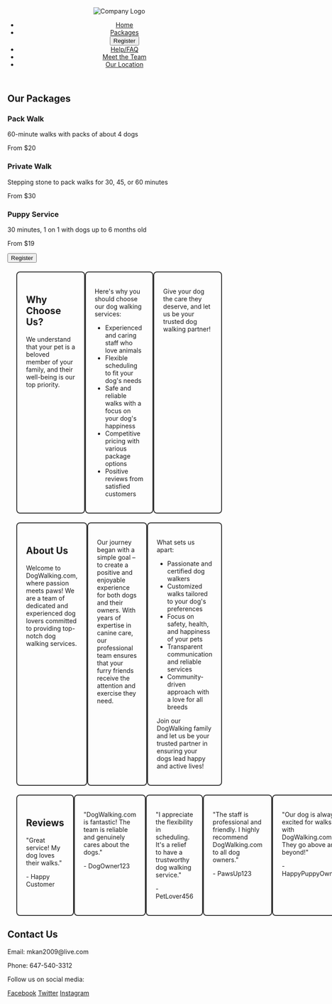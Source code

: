 <!DOCTYPE html>
<html lang="en">
<head>
    <meta charset="UTF-8">
    <meta name="viewport" content="width=device-width, initial-scale=1.0">
    <link rel="stylesheet" href="1.css">
    <title>Dog Walking</title>
</head>
<body>

  <header>
    <img src="Logo.jpg" alt="Company Logo">
    <nav>
      <ul>
        <li><a href="#home">Home</a></li>
        <li><a href="#packages">Packages</a></li>
        <a href="RegisterButton.html">
          <button id="registerButton" onclick="location.href='#register'">Register</button>
        <li><a href="Help page.html">Help/FAQ</a></li>
        <li><a href="MeetTheTeam.html">Meet the Team</a></li>
        <li><a href="#location">Our Location</a></li>
      </ul>
    </nav>
  </header>

<body>
        
    
</body>

  <main>
    <section id="packages">
      <h2>Our Packages</h2>
      <div class="package">
        <h3>Pack Walk</h3>
        <p>60-minute walks with packs of about 4 dogs</p>
        <p>From $20</p>
      </div>
      <div class="package">
        <h3>Private Walk</h3>
        <p>Stepping stone to pack walks for 30, 45, or 60 minutes</p>
        <p>From $30</p>
      </div>
      <div class="package">
        <h3>Puppy Service</h3>
        <p>30 minutes, 1 on 1 with dogs up to 6 months old</p>
        <p>From $19</p>
      </div>
    </section>
    

 <section id="home">
      
<a href="RegisterButton.html">
        <button id="registerButton" onclick="location.href='#register'">Register</button>
      </a>
     
<style>
        #whyChooseUs {
          display: flex;
          justify-content: space-between;
          margin: 20px;
        }
      
        .box {
          width: 30%; /* Adjust the width as needed */
          border: 2px solid #333;
          padding: 20px;
          border-radius: 8px;
        }
      </style>
      
 <div id="whyChooseUs">
        <div class="box">
          <h2>Why Choose Us?</h2>
          <p>We understand that your pet is a beloved member of your family, and their well-being is our top priority.</p>
        </div>
      
<div class="box">
          <p>Here's why you should choose our dog walking services:</p>
          <ul>
            <li>Experienced and caring staff who love animals</li>
            <li>Flexible scheduling to fit your dog's needs</li>
            <li>Safe and reliable walks with a focus on your dog's happiness</li>
            <li>Competitive pricing with various package options</li>
            <li>Positive reviews from satisfied customers</li>
          </ul>
        </div>
      
<div class="box">
          <p>Give your dog the care they deserve, and let us be your trusted dog walking partner!</p>
        </div>
      </div>
      
      

<style>
        #aboutUs {
          display: flex;
          justify-content: space-between;
          margin: 20px;
        }
      
        .box {
          width: 30%; 
          border: 2px solid #333;
          padding: 20px;
          border-radius: 8px;
        }
      </style>
      
 <div id="aboutUs">
        <div class="box">
          <h2>About Us</h2>
          <p>Welcome to DogWalking.com, where passion meets paws! We are a team of dedicated and experienced dog lovers committed to providing top-notch dog walking services.</p>
        </div>
      
 <div class="box">
          <p>Our journey began with a simple goal – to create a positive and enjoyable experience for both dogs and their owners. With years of expertise in canine care, our professional team ensures that your furry friends receive the attention and exercise they need.</p>
        </div>
      
 <div class="box">
          <p>What sets us apart:</p>
          <ul>
            <li>Passionate and certified dog walkers</li>
            <li>Customized walks tailored to your dog's preferences</li>
            <li>Focus on safety, health, and happiness of your pets</li>
            <li>Transparent communication and reliable services</li>
            <li>Community-driven approach with a love for all breeds</li>
          </ul>
          <p>Join our DogWalking family and let us be your trusted partner in ensuring your dogs lead happy and active lives!</p>
        </div>
      </div>
      

<style>
        #reviews {
          display: flex;
          justify-content: space-between;
          margin: 20px;
        }
      
        .review {
          width: 30%; 
          border: 2px solid #333;
          padding: 20px;
          border-radius: 8px;
        }
      </style>
      
 <div id="reviews">
        <div class="review">
          <h2>Reviews</h2>
          <p>"Great service! My dog loves their walks."</p>
          <p>- Happy Customer</p>
        </div>
      
  <div class="review">
          <p>"DogWalking.com is fantastic! The team is reliable and genuinely cares about the dogs."</p>
          <p>- DogOwner123</p>
        </div>
      
   <div class="review">
          <p>"I appreciate the flexibility in scheduling. It's a relief to have a trustworthy dog walking service."</p>
          <p>- PetLover456</p>
        </div>
        
<div class="review">
          <p>"The staff is professional and friendly. I highly recommend DogWalking.com to all dog owners."</p>
          <p>- PawsUp123</p>
        </div>
        
   <div class="review">
          <p>"Our dog is always excited for walks with DogWalking.com. They go above and beyond!"</p>
          <p>- HappyPuppyOwner</p>
        </div>
      </div>
      

 <div id="contact">
        <h2>Contact Us</h2>
        <p>Email: mkan2009@live.com</p>
        <p>Phone: 647-540-3312</p>
      </div>
    </section>
  </main>

  <footer>
    <div id="contactFooter">
      <p>Follow us on social media:</p>
      <a href="#" target="_blank">Facebook</a>
      <a href="#" target="_blank">Twitter</a>
      <a href="#" target="_blank">Instagram</a>
    </div>
  </footer>

</body>
</html>
